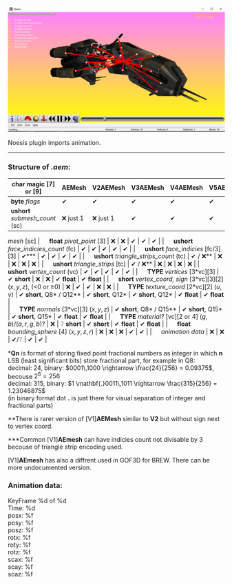 <p align="center">
  <img src="/res/noesis.png" />
  
  Noesis plugin imports animation.
</p>


---

### Structure of *.aem*:

| char magic [7] or [9]    | AEMesh   | V2AEMesh | V3AEMesh | V4AEMesh | V5AEMesh |
| ------------------------ | -------- | -------- | -------- | -------- | -------- |
| **byte** *flags*               | ✔        | ✔        | ✔        | ✔        | ✔        |
| **ushort** *submesh_count* (sc) | ❌ just 1 | ❌ just 1 | ✔        | ✔        | ✔        |
*mesh* \[sc] 
| &emsp; **float** *pivot_point* \[3]               | ❌      | ❌        | ✔        | ✔        | ✔        |
| &emsp; **ushort** *face_indicies_count* (fc)           | ✔      | ✔        | ✔        | ✔        | ✔        |
| &emsp; **ushort** *face_indicies* \[fc/3]\[3]           | ✔***      | ✔        | ✔        | ✔        | ✔        |
| &emsp; **ushort** *triangle_strips_count* (tc)        | ✔ / ❌**      | ❌        | ❌        | ❌        | ❌        |
| &emsp; **ushort** *triangle_strips* \[tc]            | ✔ / ❌**      | ❌        | ❌        | ❌        | ❌        |
| &emsp; **ushort** *vertex_count* (vc)                  | ✔       | ✔        | ✔        | ✔        | ✔        |
| &emsp; **TYPE** *vertices* \[3\*vc]\[3]                      | ✔ **short** | ❌        | ❌        | ✔ **float** | ✔ **float** |
| &emsp; **short** *vertex_coord, sign* \[3\*vc]\[3]\[2] $(x, y, z)$, (<0&nbsp;or&nbsp;≥0) | ❌      | ✔        | ✔        | ❌        | ❌        |
| &emsp; **TYPE** *texture_coord* \[2\*vc]\[2] $(u, v)$                          | ✔ **short**, Q8* / Q12** | ✔ **short**, Q12* | ✔ **short**, Q12* | ✔ **float** | ✔ **float** |             
| &emsp; **TYPE** *normals* \[3\*vc]\[3] $(x, y, z)$                | ✔ **short**, Q8* / Q15** | ✔ **short**, Q15* | ✔ **short**, Q15* | ✔ **float** | ✔ **float** |
| &emsp; **TYPE** *material?* \[vc][2 or 4] $(g, b)/(a, r, g, b)?$           | ❌      | ❔ **short**   | ✔ **short**  | ✔ **float** | ✔ **float** |
| &emsp; **float** *bounding_sphere* \[4] $(x, y, z, r)$           | ❌      | ❌        | ❌        | ✔        | ✔        |
| &emsp; *animation data*                      | ❌      | ❌        | ✔/❔        | ✔        | ✔        |


\***Qn** is format of storing fixed point fractional numbers as integer in which **n** LSB (least significant bits) store fractional part, for example in Q8:\
    decimal: $24$, binary: $0001\,1000 \rightarrow \frac{24}{256} = 0.09375$, becouse $2^8=256$\
    decimal: $315$, binary: $1 \mathbf{.}0011\,1011 \rightarrow \frac{315}{256} = 1.23046875$\
    (in binary format dot $\mathbf{.}$ is just there for visual separation of integer and fractional parts)

\*\*There is rarer version of [V1]**AEMesh** similar to **V2** but without sign next to vertex coord. 

\*\*\*Common [V1]**AEmesh** can have indicies count not divisable by 3 becouse of triangle strip encoding used.

[V1]**AEmesh** has also a diffrent used in GOF3D for BREW. 
There can be more undocumented version.
### Animation data:

KeyFrame %d of %d\
Time: %d\
posx: %f\
posy: %f\
posz: %f\
rotx: %f\
roty: %f\
rotz: %f\
scax: %f\
scay: %f\
scaz: %f